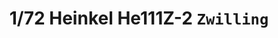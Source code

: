 ---
layout: product
title: "1/72 Heinkel He111Z-2 `Zwilling`"
price: "9500" 
desc: "Maketa"
img_path: "/assets/img/HASE 02305.webp"
brand: "Hasegawa"
available: false
special_offer: false
new: false
soon: false
cat: "010000"
subcat: "015700"
subsubcat: "0N/A"
sifra: "HASE 02305"
popular: false
spec: false
---